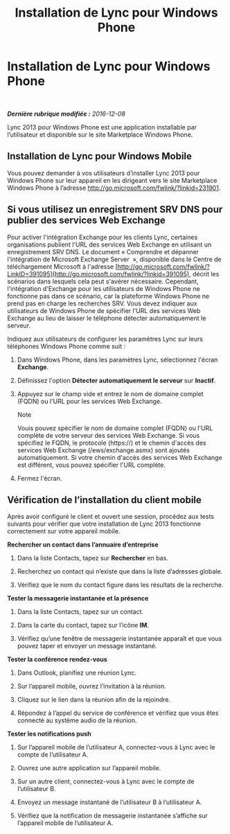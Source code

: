 ﻿---
title: Installation de Lync pour Windows Phone
TOCTitle: Installation de Lync pour Windows Phone
ms:assetid: bf502546-ff69-489f-a92e-a78b58803d53
ms:mtpsurl: https://technet.microsoft.com/fr-fr/library/Hh690996(v=OCS.15)
ms:contentKeyID: 53095515
ms.date: 12/10/2016
mtps_version: v=OCS.15
ms.translationtype: HT
---

# Installation de Lync pour Windows Phone

 

_**Dernière rubrique modifiée :** 2016-12-08_

Lync 2013 pour Windows Phone est une application installable par l’utilisateur et disponible sur le site Marketplace Windows Phone.

## Installation de Lync pour Windows Mobile

Vous pouvez demander à vos utilisateurs d’installer Lync 2013 pour Windows Phone sur leur appareil en les dirigeant vers le site Marketplace Windows Phone à l’adresse <http://go.microsoft.com/fwlink/?linkid=231901>.

## Si vous utilisez un enregistrement SRV DNS pour publier des services Web Exchange

Pour activer l'intégration Exchange pour les clients Lync, certaines organisations publient l'URL des services Web Exchange en utilisant un enregistrement SRV DNS. Le document « Comprendre et dépanner l'intégration de Microsoft Exchange Server  », disponible dans le Centre de téléchargement Microsoft à l'adresse [http://go.microsoft.com/fwlink/?LinkID=391095](http://go.microsoft.com/fwlink/?linkid=391095), décrit les scénarios dans lesquels cela peut s'avérer nécessaire. Cependant, l'intégration d'Exchange pour les utilisateurs de Windows Phone ne fonctionne pas dans ce scénario, car la plateforme Windows Phone ne prend pas en charge les recherches SRV. Vous devez indiquer aux utilisateurs de Windows Phone de spécifier l'URL des services Web Exchange au lieu de laisser le téléphone détecter automatiquement le serveur.

Indiquez aux utilisateurs de configurer les paramètres Lync sur leurs téléphones Windows Phone comme suit :

1.  Dans Windows Phone, dans les paramètres Lync, sélectionnez l'écran **Exchange**.

2.  Définissez l'option **Détecter automatiquement le serveur** sur **Inactif**.

3.  Appuyez sur le champ vide et entrez le nom de domaine complet (FQDN) ou l'URL pour les services Web Exchange.
    
    > [!note]  
    > Vouis pouvez spécifier le nom de domaine complet (FQDN) ou l'URL complète de votre serveur des services Web Exchange. Si vous spécifiez le FQDN, le protocole (https://) et le chemin d'accès des services Web Exchange (/ews/exchange.asmx) sont ajoutés automatiquement. Si votre chemin d'accès des services Web Exchange est différent, vous pouvez spécifier l'URL complète.

4.  Fermez l'écran.

## Vérification de l’installation du client mobile

Après avoir configuré le client et ouvert une session, procédez aux tests suivants pour vérifier que votre installation de Lync 2013 fonctionne correctement sur votre appareil mobile.

**Rechercher un contact dans l’annuaire d’entreprise**

1.  Dans la liste Contacts, tapez sur **Rechercher** en bas.

2.  Recherchez un contact qui n’existe que dans la liste d’adresses globale.

3.  Vérifiez que le nom du contact figure dans les résultats de la recherche.

**Tester la messagerie instantanée et la présence**

1.  Dans la liste Contacts, tapez sur un contact.

2.  Dans la carte du contact, tapez sur l’icône **IM**.

3.  Vérifiez qu’une fenêtre de messagerie instantanée apparaît et que vous pouvez taper et envoyer un message instantané.

**Tester la conférence rendez-vous**

1.  Dans Outlook, planifiez une réunion Lync.

2.  Sur l’appareil mobile, ouvrez l’invitation à la réunion.

3.  Cliquez sur le lien dans la réunion afin de la rejoindre.

4.  Répondez à l’appel du service de conférence et vérifiez que vous êtes connecté au système audio de la réunion.

**Tester les notifications push**

1.  Sur l’appareil mobile de l’utilisateur A, connectez-vous à Lync avec le compte de l’utilisateur A.

2.  Ouvrez une autre application sur l’appareil mobile.

3.  Sur un autre client, connectez-vous à Lync avec le compte de l’utilisateur B.

4.  Envoyez un message instantané de l’utilisateur B à l’utilisateur A.

5.  Vérifiez que la notification de messagerie instantanée s’affiche sur l’appareil mobile de l’utilisateur A.

